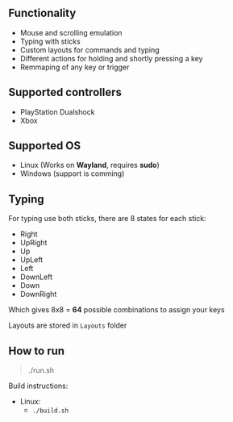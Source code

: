 ## Functionality
 - Mouse and scrolling emulation
 - Typing with sticks
 - Custom layouts for commands and typing
 - Different actions for holding and shortly pressing a key
 - Remmaping of any key or trigger

## Supported controllers
 - PlayStation Dualshock
 - Xbox

## Supported OS
 - Linux (Works on **Wayland**, requires **sudo**)
 - Windows (support is comming)

## Typing

For typing use both sticks, there are 8 states for each stick:
 - Right
 - UpRight 
 - Up 
 - UpLeft 
 - Left 
 - DownLeft 	
 - Down 	
 - DownRight

Which gives 8x8 = **64** possible combinations to assign your keys

Layouts are stored in `Layouts` folder

## How to run

> ./run.sh

Build instructions:
 - Linux: 
	 - `./build.sh`
